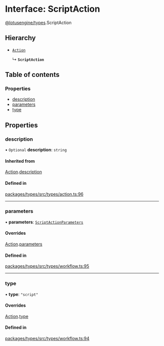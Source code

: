 # Interface: ScriptAction

[@lotusengine/types](../wiki/@lotusengine.types).ScriptAction

## Hierarchy

- [`Action`](../wiki/@lotusengine.types.Action)

  ↳ **`ScriptAction`**

## Table of contents

### Properties

- [description](../wiki/@lotusengine.types.ScriptAction#description)
- [parameters](../wiki/@lotusengine.types.ScriptAction#parameters)
- [type](../wiki/@lotusengine.types.ScriptAction#type)

## Properties

### description

• `Optional` **description**: `string`

#### Inherited from

[Action](../wiki/@lotusengine.types.Action).[description](../wiki/@lotusengine.types.Action#description)

#### Defined in

[packages/types/src/types/action.ts:96](https://github.com/lotusengine/sdk/blob/fdb90a3/packages/types/src/types/action.ts#L96)

___

### parameters

• **parameters**: [`ScriptActionParameters`](../wiki/@lotusengine.types.ScriptActionParameters)

#### Overrides

[Action](../wiki/@lotusengine.types.Action).[parameters](../wiki/@lotusengine.types.Action#parameters)

#### Defined in

[packages/types/src/types/workflow.ts:95](https://github.com/lotusengine/sdk/blob/fdb90a3/packages/types/src/types/workflow.ts#L95)

___

### type

• **type**: ``"script"``

#### Overrides

[Action](../wiki/@lotusengine.types.Action).[type](../wiki/@lotusengine.types.Action#type)

#### Defined in

[packages/types/src/types/workflow.ts:94](https://github.com/lotusengine/sdk/blob/fdb90a3/packages/types/src/types/workflow.ts#L94)
